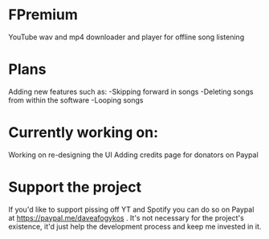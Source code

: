 # FPremium
YouTube wav and mp4 downloader and player for offline song listening

# Plans
Adding new features such as:
  -Skipping forward in songs
  -Deleting songs from within the software
  -Looping songs
 
# Currently working on:
 Working on re-designing the UI
 Adding credits page for donators on Paypal

# Support the project
If you'd like to support pissing off YT and Spotify you can do so on Paypal at https://paypal.me/daveafogykos . It's not necessary for the project's existence, it'd just help the development process and keep me invested in it.
